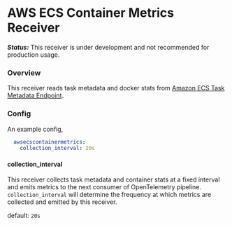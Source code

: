 # AWS ECS Container Metrics Receiver

***Status:***
This receiver is under development and not recommended for production usage.

### Overview

This receiver reads task metadata and docker stats from [Amazon ECS Task Metadata Endpoint](https://docs.aws.amazon.com/AmazonECS/latest/developerguide/task-metadata-endpoint.html).

### Config

An example config,

```yaml
  awsecscontainermetrics:
    collection_interval: 20s
```

#### collection_interval

This receiver collects task metadata and container stats at a fixed interval and emits metrics to the next consumer of OpenTelemetry pipeline. `collection_interval` will determine the frequency at which metrics are collected and emitted by this receiver.

default: `20s`